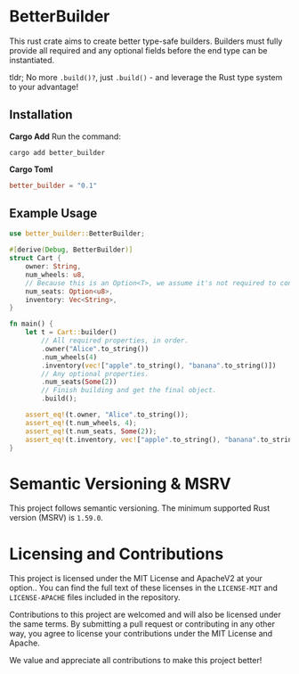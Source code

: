 # BetterBuilder

This rust crate aims to create better type-safe builders. Builders must fully provide all required and any optional fields before the end type can be instantiated.

tldr; No more `.build()?`, just `.build()` - and leverage the Rust type system to your advantage!

## Installation

**Cargo Add**
Run the command:

```shell
cargo add better_builder
```

**Cargo Toml**

```toml
better_builder = "0.1"
```

## Example Usage

```rust
use better_builder::BetterBuilder;

#[derive(Debug, BetterBuilder)]
struct Cart {
    owner: String,
    num_wheels: u8,
    // Because this is an Option<T>, we assume it's not required to construct the object.
    num_seats: Option<u8>,
    inventory: Vec<String>,
}

fn main() {
    let t = Cart::builder()
        // All required properties, in order.
        .owner("Alice".to_string())
        .num_wheels(4)
        .inventory(vec!["apple".to_string(), "banana".to_string()])
        // Any optional properties.
        .num_seats(Some(2))
        // Finish building and get the final object.
        .build();

    assert_eq!(t.owner, "Alice".to_string());
    assert_eq!(t.num_wheels, 4);
    assert_eq!(t.num_seats, Some(2));
    assert_eq!(t.inventory, vec!["apple".to_string(), "banana".to_string()]);
}
```

# Semantic Versioning & MSRV

This project follows semantic versioning. The minimum supported Rust version (MSRV) is `1.59.0`.

# Licensing and Contributions

This project is licensed under the MIT License and ApacheV2 at your option.. You can find the full
text of these licenses in the `LICENSE-MIT` and `LICENSE-APACHE` files included in the repository.

Contributions to this project are welcomed and will also be licensed under the same terms. By
submitting a pull request or contributing in any other way, you agree to license your contributions
under the MIT License and Apache.

We value and appreciate all contributions to make this project better!
